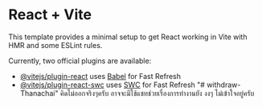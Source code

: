 # React + Vite

This template provides a minimal setup to get React working in Vite with HMR and some ESLint rules.

Currently, two official plugins are available:

- [@vitejs/plugin-react](https://github.com/vitejs/vite-plugin-react/blob/main/packages/plugin-react/README.md) uses [Babel](https://babeljs.io/) for Fast Refresh
- [@vitejs/plugin-react-swc](https://github.com/vitejs/vite-plugin-react-swc) uses [SWC](https://swc.rs/) for Fast Refresh
"# withdraw-Thanachai" 
คิดไม่ออกจริงๆครับ อาจจะมีใช้แชทช่วยเรื่องการทำงานยัง งงๆ ไม่เข้าใจอยู่ครับ
